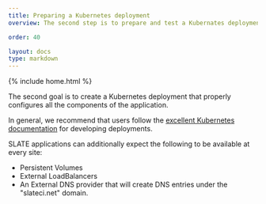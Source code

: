 ```yaml
---
title: Preparing a Kubernetes deployment
overview: The second step is to prepare and test a Kubernates deployment 

order: 40

layout: docs
type: markdown
---
```

{% include home.html %}

The second goal is to create a Kubernetes deployment that properly configures
all the components of the application.

In general, we recommend that users follow the <a href="https://kubernetes.io/docs/concepts/workloads/controllers/deployment/" target="_blank">excellent Kubernetes documentation</a> for developing deployments.

SLATE applications can additionally expect the following to be available at every site:
  - Persistent Volumes
  - External LoadBalancers
  - An External DNS provider that will create DNS entries under the "slateci.net" domain. 
